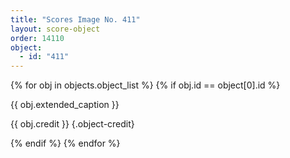 ```yaml
---
title: "Scores Image No. 411"
layout: score-object
order: 14110
object:
  - id: "411"
---
```


{% for obj in objects.object_list %}
{% if obj.id == object[0].id %}

{{ obj.extended_caption }}

{{ obj.credit }} {.object-credit}

{% endif %}
{% endfor %}
